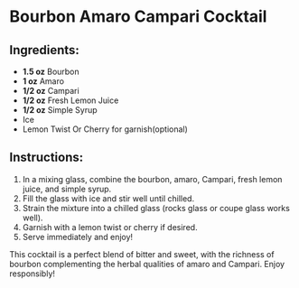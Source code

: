 # Bourbon Amaro Campari Cocktail

## Ingredients:
- **1.5 oz** Bourbon
- **1 oz** Amaro
- **1/2 oz** Campari
- **1/2 oz** Fresh Lemon Juice
- **1/2 oz** Simple Syrup
- Ice
- Lemon Twist Or Cherry for garnish(optional)

## Instructions:
1. In a mixing glass, combine the bourbon, amaro, Campari, fresh lemon juice, and simple syrup.
2. Fill the glass with ice and stir well until chilled.
3. Strain the mixture into a chilled glass (rocks glass or coupe glass works well).
4. Garnish with a lemon twist or cherry if desired.
5. Serve immediately and enjoy!

This cocktail is a perfect blend of bitter and sweet, with the richness of bourbon complementing the herbal qualities of amaro and Campari. Enjoy responsibly!
